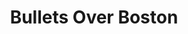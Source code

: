 ---
title: Bullets Over Boston
layout: program
permalink: /program/bullets/directions
slug: bullets
theme: summer-mysteries
venues:
  - church
  - mosesian
---